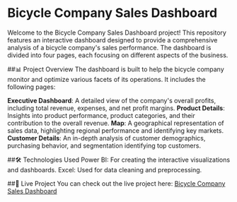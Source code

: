# Bicycle Company Sales Dashboard
Welcome to the Bicycle Company Sales Dashboard project! This repository features an interactive dashboard designed to provide a comprehensive analysis of a bicycle company's sales performance.
The dashboard is divided into four pages, each focusing on different aspects of the business.


##📊 Project Overview
The dashboard is built to help the bicycle company monitor and optimize various facets of its operations. It includes the following pages:

**Executive Dashboard**: A detailed view of the company's overall profits, including total revenue, expenses, and net profit margins.
**Product Details**: Insights into product performance, product categories, and their contribution to the overall revenue.
**Map**: A geographical representation of sales data, highlighting regional performance and identifying key markets.
**Customer Details**: An in-depth analysis of customer demographics, purchasing behavior, and segmentation identifying top customers.

##🛠️ Technologies Used
Power BI: For creating the interactive visualizations and dashboards.
Excel: Used for data cleaning and preprocessing.

##🚀 Live Project
You can check out the live project here: [Bicycle Company Sales Dashboard](https://project.novypro.com/Ssk0GP)
